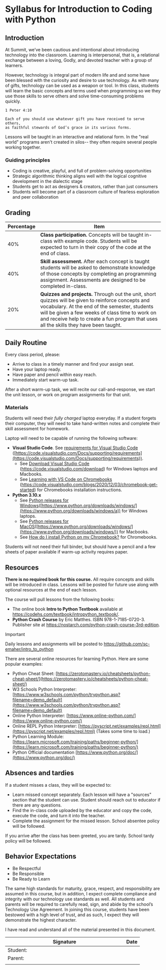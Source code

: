 # Syllabus for Introduction to Coding with Python

## Introduction

At Summit, we’ve been cautious and intentional about introducing technology into the classroom.  Learning is interpersonal, that is, a relational exchange between a loving, Godly, and devoted teacher with a group of learners.  

However, technology is integral part of modern life and and some have been blessed with the curiosity and desire to use technology.  As with many of gifts, technology can be used as a weapon or tool.  In this class, students will learn the basic concepts and terms used when programming so we they use those skills to serve others and solve time-consuming problems quickly.

    1 Peter 4:10
    
    Each of you should use whatever gift you have received to serve others, 
    as faithful stewards of God’s grace in its various forms.

Lessons will be taught in an interactive and relational form.  In the "real world" programs aren't created in silos-- they often require several people working together.

### Guiding principles

- Coding is creative, playful, and full of problem-solving opportunities
- Strategic algorithmic thinking aligns well with the logical cognitive development in the dialectic stage
- Students get to act as designers & creators, rather than just consumers
- Students will become part of a classroom culture of fearless exploration and peer collaboration

## Grading

| Percentage | Item |
|-|-|
| 40% | **Class participation.**  Concepts will be taught in-class with example code.  Students will be expected to turn in their copy of the code at the end of class.  |
| 40% | **Skill assessment.**  After each concept is taught students will be asked to demonstrate knowledge of those concepts by completing an programming assignment.  Assessments are designed to be completed in-class.|
| 20% | **Quizzes and projects.** Through out the unit, short quizzes will be given to reinforce concepts and vocabulary.  At the end of the semester, students will be given a few weeks of class time to work on and receive help to create a fun program that uses all the skills they have been taught.  |

## Daily Routine

Every class period, please:

- Arrive to class in a timely manner and find your assign seat.  
- Have your laptop ready.
- Have paper and pencil within easy reach.
- Immediately start warm-up task.

After a short warm-up task, we will recite our call-and-response, we start the unit lesson, or work on program assignments for that unit.

### Materials

Students will need their *fully charged* laptop everyday.  If a student forgets their computer, they will need to take hand-written notes and complete their skill assessment for homework.

Laptop will need to be capable of running the following software:

- **Visual Studio Code**. See [requirements for Visual Studio Code](https://code.visualstudio.com/Docs/supporting/requirements) ([https://code.visualstudio.com/Docs/supporting/requirements](https://code.visualstudio.com/Docs/supporting/requirements)).
    - See [Download Visual Studio Code](https://code.visualstudio.com/download) (<https://code.visualstudio.com/download>) for Windows laptops and Macbooks.
    - See [Learning with VS Code on Chromebooks](https://code.visualstudio.com/blogs/2020/12/03/chromebook-get-started) (<https://code.visualstudio.com/blogs/2020/12/03/chromebook-get-started>) for Chromebooks installation instructions.
- **Python 3.10.x**
    - See [Python releases for Windows](https://www.python.org/downloads/windows/)([https://www.python.org/downloads/windows/](https://www.python.org/downloads/windows/a)) for Windows laptops.
    - See [Python releases for MacOS](https://www.python.org/downloads/macos/)([https://www.python.org/downloads/windows/](https://www.python.org/downloads/windows/)) for Macbooks.
    - See [How do I install Python on my Chromebook?](https://www.remodelormove.com/how-do-i-install-python-on-my-chromebook/) for Chromebooks.

Students will not need their full binder, but should have a pencil and a few sheets of paper available if warm-up activity requires paper.

## Resources

**There is no required book for this course.**  All require concepts and skills will be introduced in class. Lessons will be posted for future use along with optional resources at the end of each lesson.

The course will pull lessons from the following books:
  
- The online book **Intro to Python Textbook** available at <https://codehs.com/textbook/intropython_textbook/>.
- **Python Crash Course** by Eric Matthes.  ISBN 978-1-7185-0720-3.  Publisher site at <https://nostarch.com/python-crash-course-3rd-edition>.

> [!IMPORTANT]
> Daily lessons and assignments will be posted to <https://github.com/sc-emaher/intro_to_python>

There are several online resources for learning Python.  Here are some popular examples:

- Python Cheat Sheet: [https://zerotomastery.io/cheatsheets/python-cheat-sheet/](https://zerotomastery.io/cheatsheets/python-cheat-sheet/)
- W3 Schools Python Interpreter: [https://www.w3schools.com/python/trypython.asp?filename=demo_default](https://www.w3schools.com/python/trypython.asp?filename=demo_default)
- Online Python Interpreter: [https://www.online-python.com/](https://www.online-python.com/)
- Online REPL Python Interpreter: [https://pyscript.net/examples/repl.html](https://pyscript.net/examples/repl.html)  (Takes some time to load.)
- Python Learning Module: [https://learn.microsoft.com/training/paths/beginner-python/](https://learn.microsoft.com/training/paths/beginner-python/)
- Python Official documentation [https://www.python.org/doc/](https://www.python.org/doc/)

## Absences and tardies

If a student misses a class, they will be expected to:

- Learn missed concept separately.  Each lesson will have a "sources" section that the student can use.  Student should reach out to educator if there are any questions.  
- Find the in-class code uploaded by the educator and copy the code, execute the code, and turn it into the teacher.
- Complete the assignment for the missed lesson.  School absentee policy will be followed.

If you arrive after the class has been greeted, you are tardy.  School tardy policy will be followed.

## Behavior Expectations

- Be Respectful
- Be Responsible
- Be Ready to Learn

The same high standards for maturity, grace, respect, and responsibility are assumed in this course, but in addition, I expect complete compliance and integrity with our technology use standards as well.  All students and parents will be required to carefully read, sign, and abide by the school’s Technology Use Agreement.  In joining this course, students have been bestowed with a high level of trust, and as such, I expect they will demonstrate the highest character.  

I have read and understand all of the material presented in this document.

| Signature  | Date |
|----------------------------------------|-:|
| Student: &nbsp;&nbsp;&nbsp;&nbsp;&nbsp;&nbsp;&nbsp;&nbsp;&nbsp;&nbsp;&nbsp;&nbsp;&nbsp;&nbsp;&nbsp;&nbsp;&nbsp;&nbsp;&nbsp;&nbsp;&nbsp;&nbsp;&nbsp;&nbsp;&nbsp;&nbsp;&nbsp;&nbsp;&nbsp;&nbsp;&nbsp;&nbsp;&nbsp;&nbsp;&nbsp;&nbsp;&nbsp;&nbsp;&nbsp;&nbsp;&nbsp;&nbsp;&nbsp;&nbsp;&nbsp;&nbsp;&nbsp;&nbsp;&nbsp;&nbsp;&nbsp;&nbsp;&nbsp;&nbsp;&nbsp;&nbsp;&nbsp;&nbsp;&nbsp;&nbsp;&nbsp;&nbsp;&nbsp;&nbsp;&nbsp;&nbsp;&nbsp;&nbsp;&nbsp;&nbsp;| |
| Parent: | |
| | |
